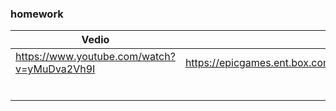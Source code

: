 ### homework

| Vedio                                       | ppt                                                          | code | Remark         |
| ------------------------------------------- | ------------------------------------------------------------ | ---- | -------------- |
| https://www.youtube.com/watch?v=yMuDva2Vh9I | https://epicgames.ent.box.com/s/mgbkc0q59h05ge8ajjgb6xrqu6r14ltg | -    | Texture Effect |
|                                             |                                                              |      |                |
|                                             |                                                              |      |                |
|                                             |                                                              |      |                |
|                                             |                                                              |      |                |
|                                             |                                                              |      |                |
|                                             |                                                              |      |                |

